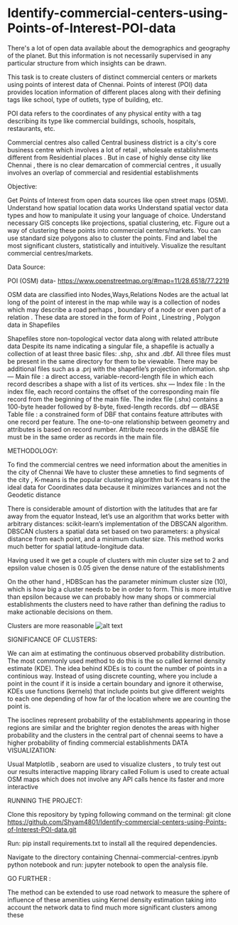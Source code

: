# Identify-commercial-centers-using-Points-of-Interest-POI-data
There's a lot of open data available about the demographics and geography of the planet. But this information is not necessarily supervised in any particular structure from which insights can be drawn.

This task is to create clusters of distinct commercial centers or markets using points of interest data of Chennai. Points of interest (POI) data provides location information of different places along with their defining tags like school, type of outlets, type of building, etc.

POI data refers to the coordinates of any physical entity with a tag describing its type like commercial buildings, schools, hospitals, restaurants, etc.

Commercial centres also called Central business district is a city's core business centre which involves a lot of retail , wholesale establishments different from Residential places . But in case of highly dense city like Chennai , there is no clear demarcation of commercial centres , it usually involves an overlap of commercial and residential establishments 
 
Objective:

Get Points of Interest from open data sources like open street maps (OSM).
Understand how spatial location data works
Understand spatial vector data types and how to manipulate it using your language of choice.
Understand necessary GIS concepts like projections, spatial clustering, etc.
Figure out a way of clustering these points into commercial centers/markets. You can use standard size polygons also to cluster the points.
Find and label the most significant clusters, statistically and intuitively. 
Visualize the resultant commercial centres/markets. 

Data Source:

POI (OSM) data- https://www.openstreetmap.org/#map=11/28.6518/77.2219


OSM data are classified into Nodes,Ways,Relations
Nodes are the actual lat long of the point of interest in the map while way is a collection of nodes which may describe a road perhaps ,  boundary of a node or even part of a relation . These data are stored in the form of Point , Linestring , Polygon data in Shapefiles 

Shapefiles store non-topological vector data along with related attribute data
Despite its name indicating a singular file, a shapefile is actually a collection of at least three basic files: .shp, .shx and .dbf.  All three files must be present in the same directory for them to be viewable.  There may be additional files such as a .prj with the shapefile’s projection information. 
shp — Main file : a direct access, variable-record-length file in which each record describes a shape with a list of its vertices.
shx — Index file : In the index file, each record contains the offset of the corresponding main file record from the beginning of the main file. The index file (.shx) contains a 100-byte header followed by 8-byte, fixed-length records.
dbf — dBASE Table file : a constrained form of DBF that contains feature attributes with one record per feature. The one-to-one relationship between geometry and attributes is based on record number. Attribute records in the dBASE file must be in the same order as records in the main file.

METHODOLOGY:

To find the commercial centres we need information about the amenities in the city of Chennai 
We have to cluster these amneties to find segments of the city , K-means is the popular clustering algorithm but K-means is not the ideal data for Coordinates data because it minimizes variances and not the Geodetic distance 

There is considerable amount of distortion with the latitudes that are far away from the equator 
Instead, let’s use an algorithm that works better with arbitrary distances: scikit-learn’s implementation of the DBSCAN algorithm. DBSCAN clusters a spatial data set based on two parameters: a physical distance from each point, and a minimum cluster size. This method works much better for spatial latitude-longitude data.

Having used it we get a couple of clusters with min cluster size set to 2 and epsilon value chosen is 0.05 given the dense nature of the establishments 

On the other hand , HDBScan has the parameter minimum cluster size (10), which is how big a cluster needs to be in order to form. This is more intuitive than epsilon because we can probably how many shops or commercial establishments the clusters need to have rather than defining the radius to make actionable decisions on them.

Clusters are more reasonable
![alt text](http://url/to/img.png)


SIGNIFICANCE OF CLUSTERS:

We can aim at estimating the continuous observed probability distribution. The most commonly used method to do this is the so called kernel density estimate (KDE). The idea behind KDEs is to count the number of points in a continious way. Instead of using discrete counting, where you include a point in the count if it is inside a certain boundary and ignore it otherwise, KDEs use functions (kernels) that include points but give different weights to each one depending of how far of the location where we are counting the point is.

The isoclines represent probability of the establishments appearing in those regions are similar and the brighter region denotes the areas with higher probability and the clusters in the central part of chennai seems to have a higher probability of finding commercial establishments 
DATA VISUALIZATION:

Usual Matplotlib , seaborn are used to visualize clusters , to truly test out our results interactive mapping library called Folium is used to create actual OSM maps which does not involve any API calls hence its faster and more interactive 

RUNNING THE PROJECT:

Clone this repository by typing following command on the terminal: git clone https://github.com/Shyam4801/Identify-commercial-centers-using-Points-of-Interest-POI-data.git

Run: pip install requirements.txt to install all the required dependencies.

Navigate to the directory containing Chennai-commercial-centres.ipynb python notebook and run: jupyter notebook to open the analysis file.

GO FURTHER :

The method can be extended to use road network to measure the sphere of influence of these amenities using Kernel density estimation taking into account the network data to find much more significant clusters among these 
